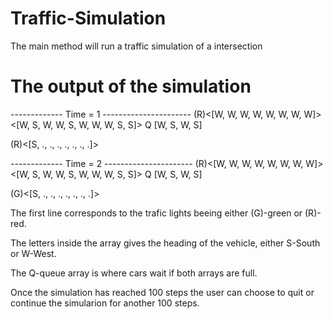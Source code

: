 # Traffic-Simulation

The main method will run a traffic simulation of a intersection


# The output of the simulation

------------- Time = 1 ----------------------
(R)<[W, W, W, W, W, W, W, W]><[W, S, W, W, S, W, W, W, S, S]> Q [W, S, W, S]

(R)<[S, ., ., ., ., ., ., .]>

------------- Time = 2 ----------------------
(R)<[W, W, W, W, W, W, W, W]><[W, S, W, W, S, W, W, W, S, S]> Q [W, S, W, S]

(G)<[S, ., ., ., ., ., ., .]>

The first line corresponds to the trafic lights beeing either (G)-green or (R)-red.

The letters inside the array gives the heading of the vehicle, either S-South or W-West.

The Q-queue array is where cars wait if both arrays are full.

Once the simulation has reached 100 steps the user can choose to quit or continue the simularion for another 100 steps.
